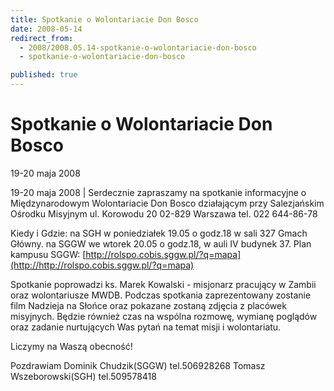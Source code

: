 ```yaml
---
title: Spotkanie o Wolontariacie Don Bosco
date: 2008-05-14
redirect_from: 
  - 2008/2008.05.14-spotkanie-o-wolontariacie-don-bosco
  - spotkanie-o-wolontariacie-don-bosco

published: true
---
```




# Spotkanie o Wolontariacie Don Bosco

<time>19-20 maja 2008</time>

19-20 maja 2008 | Serdecznie zapraszamy na spotkanie informacyjne o Międzynarodowym Wolontariacie Don Bosco działającym przy Salezjańskim Ośrodku Misyjnym
ul. Korowodu 20
02-829 Warszawa
tel. 022 644-86-78


Kiedy i Gdzie:
na SGH w poniedziałek 19.05 o godz.18 w sali 327 Gmach Główny.
na SGGW we wtorek 20.05 o godz.18, w auli IV budynek 37. Plan kampusu SGGW: [http://rolspo.cobis.sggw.pl/?q=mapa](http://http://rolspo.cobis.sggw.pl/?q=mapa)

Spotkanie poprowadzi ks. Marek Kowalski - misjonarz pracujący w Zambii oraz wolontariusze MWDB. Podczas spotkania zaprezentowany zostanie film Nadzieja na Słońce oraz pokazane zostaną zdjęcia z placówek misyjnych. Będzie również czas na wspólna rozmowę, wymianę poglądów oraz zadanie nurtujących Was pytań na temat
misji i wolontariatu.

Liczymy na Waszą obecność!

Pozdrawiam
Dominik Chudzik(SGGW) tel.506928268
Tomasz Wszeborowski(SGH) tel.509578418



<!--CONTENT FROM OLD SERVER (jos before 2013): 19-20 maja 2008 | Serdecznie zapraszamy na spotkanie informacyjne o Międzynarodowym Wolontariacie Don Bosco działającym przy Salezjańskim Ośrodku Misyjnym
ul. Korowodu 20
02-829 Warszawa
tel. 022 644-86-78


Kiedy i Gdzie:
na SGH w poniedziałek 19.05 o godz.18 w sali 327 Gmach Główny.
na SGGW we wtorek 20.05 o godz.18, w auli IV budynek 37. Plan kampusu SGGW: [http://rolspo.cobis.sggw.pl/?q=mapa](http://http://rolspo.cobis.sggw.pl/?q=mapa)

Spotkanie poprowadzi ks. Marek Kowalski - misjonarz pracujący w Zambii oraz wolontariusze MWDB. Podczas spotkania zaprezentowany zostanie film Nadzieja na Słońce oraz pokazane zostaną zdjęcia z placówek misyjnych. Będzie również czas na wspólna rozmowę, wymianę poglądów oraz zadanie nurtujących Was pytań na temat
misji i wolontariatu.

Liczymy na Waszą obecność!

Pozdrawiam
Dominik Chudzik(SGGW) tel.506928268
Tomasz Wszeborowski(SGH) tel.509578418


-->

<!--{{json:{"created_date":"2008-05-14 23:35:44","publish_down":"0000-00-00 00:00:00","id":"629"}}}-->